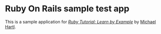 # Ruby On Rails sample test app
This is a sample application for 
[*Ruby Tutorial: Learn by Example*](http://railstutorial.org/)
by [Michael Hartl](http://michaelhartl.com/).